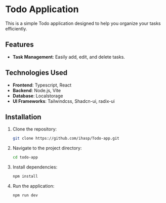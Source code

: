 # Todo Application

This is a simple Todo application designed to help you organize your tasks efficiently.

## Features

- **Task Management**: Easily add, edit, and delete tasks.

## Technologies Used

- **Frontend**: Typescript, React
- **Backend**: Node.js, Vite
- **Database**: Localstorage
- **UI Frameworks**: Tailwindcss,  Shadcn-ui,  radix-ui

## Installation

1. Clone the repository:

    ```bash
    git clone https://github.com/ihasp/Todo-app.git
    ```

2. Navigate to the project directory:

    ```bash
    cd todo-app
    ```

3. Install dependencies:

    ```bash
    npm install
    ```

5. Run the application:

    ```bash
    npm run dev
    ```
